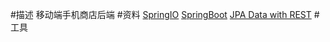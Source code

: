 #描述 
移动端手机商店后端
#资料
[SpringIO](https://spring.io/)
[SpringBoot](https://spring.io/guides/gs/spring-boot/)
[JPA Data with REST](https://spring.io/guides/gs/accessing-data-rest/)
#工具